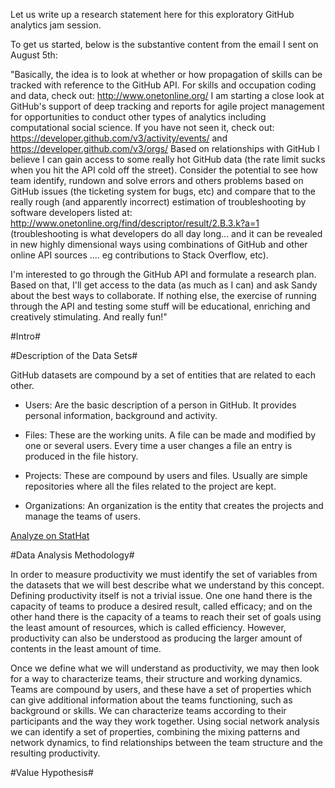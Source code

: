 Let us write up a research statement here for this exploratory GitHub analytics jam session.

To get us started, below is the substantive content from the email I sent on August 5th:

"Basically, the idea is to look at whether or how propagation of skills can be tracked with reference to the GitHub API.  For skills and occupation coding and data, check out: http://www.onetonline.org/   I am starting a close look at GitHub's support of deep tracking and reports for agile project management for opportunities to conduct other types of analytics including computational social science.  If you have not seen it, check out: https://developer.github.com/v3/activity/events/ and https://developer.github.com/v3/orgs/    Based on relationships with GitHub I believe I can gain access to some really hot GitHub data (the rate limit sucks when you hit the API cold off the street).  Consider the potential to see how team identify, rundown and solve errors and others problems based on GitHub issues (the ticketing system for bugs, etc) and compare that to the really rough (and apparently incorrect) estimation of troubleshooting by software developers listed at: http://www.onetonline.org/find/descriptor/result/2.B.3.k?a=1  (troubleshooting is what developers do all day long... and it can be revealed in new highly dimensional ways using combinations of GitHub and other online API sources .... eg contributions to Stack Overflow, etc).  

I'm interested to go through the GitHub API and formulate a research plan.  Based on that, I'll get access to the data (as much as I can) and ask Sandy about the best ways to collaborate.  If nothing else, the exercise of running through the API and testing some stuff will be educational, enriching and creatively stimulating.  And really fun!"

#Intro#

#Description of the Data Sets#

GitHub datasets are compound by a set of entities that are related to each other.

- Users: Are the basic description of a person in GitHub. It provides personal information, background and activity.

- Files: These are the working units. A file can be made and modified by one or several users. Every time a user changes a file an entry is produced in the file history.

- Projects: These are compound by users and files. Usually are simple repositories where all the files related to the project are kept.

- Organizations: An organization is the entity that creates the projects and manage the teams of users.

<script src="http://www.stathat.com/javascripts/embed.js"></script>
<script>StatHatEmbed.render({s1: 'lxoC', w: 760, h: 235});</script>
<a href="http://www.stathat.com/stats/lxoC">Analyze on StatHat</a>

#Data Analysis Methodology#

In order to measure productivity we must identify the set of variables from the datasets that we will best describe what we understand by this concept. Defining productivity itself is not a trivial issue. One one hand there is the capacity of teams to produce a desired result, called efficacy; and on the other hand there is the capacity of a teams to reach their set of goals using the least amount of resources, which is called efficiency. However, productivity can also be understood as producing the larger amount of contents in the least amount of time.

Once we define what we will understand as productivity, we may then look for a way to characterize teams, their structure and working dynamics. Teams are compound by users, and these have a set of properties which can give additional information about the teams functioning, such as background or skills. We can characterize teams according to their participants and the way they work together. Using social network analysis we can identify a set of properties, combining the mixing patterns and network dynamics, to find relationships between the team structure and the resulting productivity.

#Value Hypothesis#
